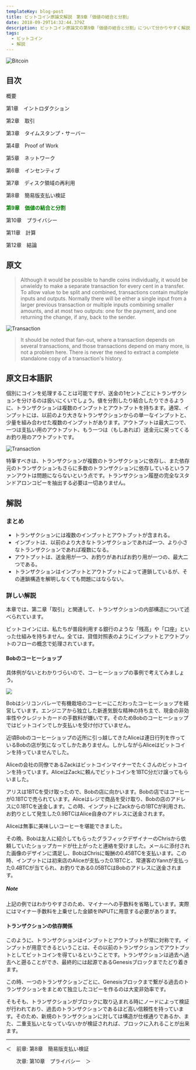 ```yaml
---
templateKey: blog-post
title: ビットコイン原論文解説　第9章「価値の結合と分割」
date: 2018-09-29T14:32:44.379Z
description: ビットコイン原論文の第9章「価値の結合と分割」について分かりやすく解説します。
tags:
  - ビットコイン
  - 解説
---
```

![Bitcoin](/img/bitcoin-header.jpg)

## 目次

概要

第1章　イントロダクション

第2章　取引

第3章　タイムスタンプ・サーバー

第4章　Proof of Work

第5章　ネットワーク

第6章　インセンティブ

第7章　ディスク領域の再利用

第8章　簡易版支払い検証

**<font color="Green">第9章　価値の結合と分割</font>**

第10章　プライバシー

第11章　計算

第12章　結論

## 原文

> Although it would be possible to handle coins individually, it would be unwieldy to make a separate transaction for every cent in a transfer. To allow value to be split and combined, transactions contain multiple inputs and outputs. Normally there will be either a single input from a larger previous transaction or multiple inputs combining smaller amounts, and at most two outputs: one for the payment, and one returning the change, if any, back to the sender.

![Transaction](/img/bitcoin_utxo_pdf.png)

> It should be noted that fan-out, where a transaction depends on several transactions, and those transactions depend on many more, is not a problem here. There is never the need to extract a complete standalone copy of a transaction's history.

## 原文日本語訳

個別にコインを処理することは可能ですが、送金の1セントごとにトランザクションを分けるのは扱いにくいでしょう。値を分割したり結合したりできるように、トランザクションは複数のインプットとアウトプットを持ちます。通常、インプットには、以前のより大きなトランザクションからの単一なインプットと、少量を組み合わせた複数のインプットがあります。アウトプットは最大二つで、一つは支払い用のアウトプット、もう一つは（もしあれば）送金元に戻ってくるお釣り用のアウトプットです。

![Transaction](/img/bitcoin_utxo_pdf.png)

特筆すべきは、トランザクションが複数のトランザクションに依存し、また依存元のトランザクションもさらに多数のトランザクションに依存しているというファンアウトは問題にならないという点です。トランザクション履歴の完全なスタンドアロンコピーを抽出する必要は一切ありません。

## 解説

### まとめ

* トランザクションには複数のインプットとアウトプットが含まれる。
* インプットは、以前のより大きなトランザクションであれば一つ、より小さなトランザクションであれば複数になる。
* アウトプットは、送金用が一つ、お釣りがあればお釣り用が一つの、最大二つである。
* トランザクションはインプットとアウトプットによって連鎖しているが、その連鎖構造を解明しなくても問題にはならない。

### 詳しい解説

本章では、第二章「取引」と関連して、トランザクションの内部構造について述べられています。

ビットコインには、私たちが普段利用する銀行のような「残高」や「口座」といった仕組みを持ちません。全ては、貸借対照表のようにインプットとアウトプットのフローの概念で処理されています。

#### Bobのコーヒーショップ

具体例がないとわかりづらいので、コーヒーショップの事例で考えてみましょう。

![](/img/transaction.png)

Bobはシリコンバレーで有機栽培のコーヒーにこだわったコーヒーショップを経営しています。エンジニアから独立した新進気鋭な精神の持ち主で、現金の非効率性やクレジットカードの手数料が嫌いです。そのためBobのコーヒーショップではビットコインでしか支払いを受け付けていません。

近頃Bobのコーヒーショップの近所に引っ越してきたAliceは連日行列を作っているBobの店が気になってしかたありません。しかしながらAliceはビットコインを持っていませんでした。

Aliceの会社の同僚であるZackはビットコインマイナーでたくさんのビットコインを持っています。AliceはZackに頼んでビットコインを1BTC分だけ譲ってもらいました。

アリスは1BTCを受け取ったので、Bobの店に向かいます。Bobの店ではコーヒーが0.1BTCで売られています。Aliceはレジで商品を受け取り、Bobの店のアドレスに0.1BTCを送金します。この時、インプットにZackからの1BTCが利用され、お釣りとして発生した0.9BTCはAlice自身のアドレスに送金されます。

Aliceは無事に美味しいコーヒーを堪能できました。

その晩、Bobは友人に紹介してもらったグラフィックデザイナーのChrisから依頼していたショップカードが仕上がったと連絡を受けました。メールに添付された画像のデザインに満足し、BobはChrisに報酬の0.45BTCを支払います。この時、インプットには初来店のAliceが支払った0.1BTCと、常連客のYannが支払った0.4BTCが当てられ、お釣りである0.05BTCはBobのアドレスに送金されます。

##### Note

上記の例ではわかりやすさのため、マイナーへの手数料を省略しています。実際にはマイナー手数料を上乗せした金額をINPUTに用意する必要があります。

#### トランザクションの依存関係

このように、トランザクションはインプットとアウトプットが常に対称です。インプットが用意できるということは、その以前のトランザクションでアウトプットとしてビットコインを得ているということです。トランザクションは過去へ過去へと遡ることができ、最終的には起源であるGenesisブロックまでたどり着きます。

この時、一つのトランザクションごとに、Genesisブロックまで繋がる過去のトランザクションをまとめて独立したコピーを作るのは大変非効率です。

そもそも、トランザクションがブロックに取り込まれる時にノードによって検証が行われており、過去のトランザクションであるほど高い信頼性を持っています。そのため、新規のトランザクションに対しては構造が仕様通りであるか、また、二重支払いとなっていないかが検証されれば、ブロックに入れることが出来ます。

<hr>
＜　前章: 第8章　簡易版支払い検証

　　次章: 第10章　プライバシー　＞
